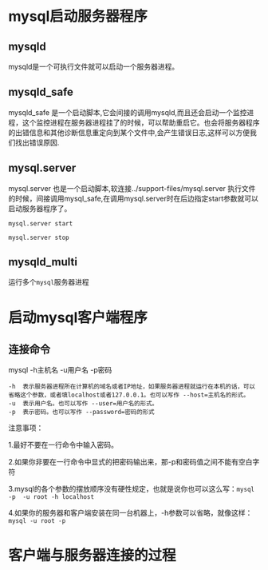 # mysql启动服务器程序

## mysqld
mysqld是一个可执行文件就可以启动一个服务器进程。
## mysqld_safe
mysqld_safe 是一个启动脚本,它会间接的调用mysqld,而且还会启动一个监控进程，这个监控进程在服务器进程挂了的时候，可以帮助重启它。也会将服务器程序的出错信息和其他诊断信息重定向到某个文件中,会产生错误日志,这样可以方便我们找出错误原因.
## mysql.server
mysql.server 也是一个启动脚本,软连接../support-files/mysql.server 执行文件的时候，间接调用mysql_safe,在调用mysql.server时在后边指定start参数就可以启动服务器程序了。

`mysql.server start`

`mysql.server stop`

## mysqld_multi
运行多个`mysql`服务器进程

# 启动mysql客户端程序
## 连接命令
mysql -h主机名 -u用户名 -p密码
```
-h	表示服务器进程所在计算机的域名或者IP地址，如果服务器进程就运行在本机的话，可以省略这个参数，或者填localhost或者127.0.0.1。也可以写作 --host=主机名的形式。
-u	表示用户名。也可以写作 --user=用户名的形式。
-p	表示密码。也可以写作 --password=密码的形式
```
注意事项：

1.最好不要在一行命令中输入密码。

2.如果你非要在一行命令中显式的把密码输出来，那-p和密码值之间不能有空白字符

3.mysql的各个参数的摆放顺序没有硬性规定，也就是说你也可以这么写：`mysql -p  -u root -h localhost`

4.如果你的服务器和客户端安装在同一台机器上，-h参数可以省略，就像这样：`mysql -u root -p  `

# 客户端与服务器连接的过程



